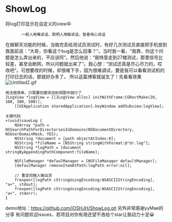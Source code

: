 # ShowLog
将log打印显示在自定义的view中
```
       一般人用嘴说话，聪明人用脑说话，智者用心说话
```
在做聊天功能的时候，当做完丢给测试员测试时，有好几次测试员直接把手机放到我面前说：“大哥，你看这个bug是怎么回事？”。当时我一看，“我靠，你这个问题是怎么弄出来的，不应该阿”。然后他说：“我特意走到27楼测试，那里信号比较差，甚至会断网，所以问题就出来了”。我心想：“测试还真是尽心尽力的，哎 改吧”。可想要改的时候，却很难下手，因为很难调试，要是我可以看看测试机的打印日志的话，那就好办多了。
所以这篇博客就诞生了！先看看效果
![Untitled2.gif](http://upload-images.jianshu.io/upload_images/3950574-17bb4cedcc807ed6.gif?imageMogr2/auto-orient/strip)
```
用法很简单，只需要创建添加到视图中就行了
JLogView *logView = [[JLogView alloc] initWithFrame:CGRectMake(20, 100, 300, 500)];
    [[UIApplication sharedApplication].keyWindow addSubview:logView];
```
```
关键代码
+(void)saveLog {
    NSArray *path = NSSearchPathForDirectoriesInDomains(NSDocumentDirectory, NSUserDomainMask, YES);
    NSString *document = [path objectAtIndex:0];
    NSString *fileName = [NSString stringWithFormat:@"dr.log"];
    NSString *logPath = [document stringByAppendingPathComponent:fileName];
    
    NSFileManager *defaulManager = [NSFileManager defaultManager];
    [defaulManager removeItemAtPath:logPath error:nil];
    
    // 重定向输入输出流
    freopen([logPath cStringUsingEncoding:NSASCIIStringEncoding], "a+", stdout);
    freopen([logPath cStringUsingEncoding:NSASCIIStringEncoding], "a+", stderr);
}
```
demo地址：https://github.com/iOSHJH/ShowLog.git
另外非常感谢yyMae的分享
有问题欢迎issues，若项目对你有用还望不吝给个star让我动力十足😀
